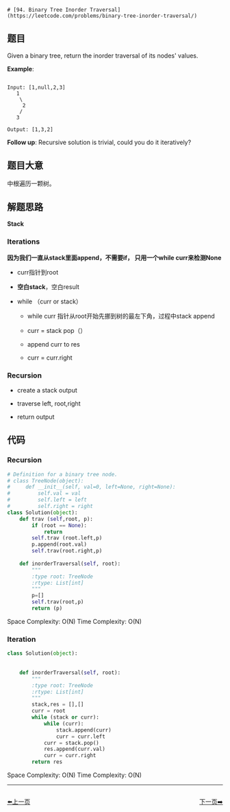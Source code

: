     # [94. Binary Tree Inorder Traversal](https://leetcode.com/problems/binary-tree-inorder-traversal/)

## 题目


Given a binary tree, return the inorder traversal of its nodes' values.



**Example**:

```

Input: [1,null,2,3]
   1
    \
     2
    /
   3

Output: [1,3,2]

```


**Follow up**: Recursive solution is trivial, could you do it iteratively?




 

## 题目大意

中根遍历一颗树。

## 解题思路
**Stack**


### Iterations

**因为我们一直从stack里面append，不需要if， 只用一个while curr来检测None**

- curr指针到root

- **空白stack**，空白result

- while （curr or stack）

    - while curr 指针从root开始先挪到树的最左下角，过程中stack append

    - curr = stack pop（）

    - append curr to res

    - curr = curr.right

### Recursion

- create a stack output

- traverse left, root,right

- return output






## 代码

### Recursion
```python
# Definition for a binary tree node.
# class TreeNode(object):
#     def __init__(self, val=0, left=None, right=None):
#         self.val = val
#         self.left = left
#         self.right = right
class Solution(object):
    def trav (self,root, p):
        if (root == None):
            return 
        self.trav (root.left,p)
        p.append(root.val)
        self.trav(root.right,p)
    
    def inorderTraversal(self, root):
        """
        :type root: TreeNode
        :rtype: List[int]
        """
        p=[]
        self.trav(root,p)
        return (p)

```
Space Complexity: O(N)
Time Complexity: O(N)

### Iteration
```python
class Solution(object):
 
    
    def inorderTraversal(self, root):
        """
        :type root: TreeNode
        :rtype: List[int]
        """
        stack,res = [],[]
        curr = root
        while (stack or curr):
            while (curr):
                stack.append(curr)
                curr = curr.left
            curr = stack.pop()
            res.append(curr.val)
            curr = curr.right
        return res

```           
Space Complexity: O(N)
Time Complexity: O(N)

        



----------------------------------------------
<div style="display: flex;justify-content: space-between;align-items: center;">
<p><a href="https://github.com/yuxinhuang/Leetcode/blob/main/website/content/ChapterFour/0001~0099/0093.Restore-IP-Addresses.md">⬅️上一页</a></p>
<p><a href="https://github.com/yuxinhuang/Leetcode/blob/main/website/content/ChapterFour/0001~0099/0095.Unique-Binary-Search-Trees-II.md">下一页➡️</a></p>
</div>
